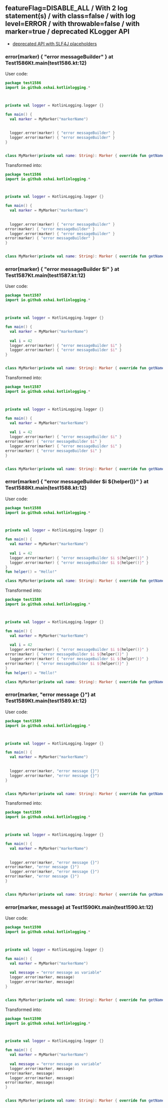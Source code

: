 ## featureFlag=DISABLE_ALL / With 2 log statement(s) / with class=false / with log level=ERROR / with throwable=false / with marker=true / deprecated KLogger API

* [deprecated API with SLF4J placeholders](deprecated-slf4j-placeholders.md)

###  error(marker) { "error messageBuilder" } at Test1586Kt.main(test1586.kt:12)

User code:
```kotlin
package test1586
import io.github.oshai.kotlinlogging.*



private val logger = KotlinLogging.logger {}

fun main() {
  val marker = MyMarker("markerName")
  
  
  logger.error(marker) { "error messageBuilder" }
  logger.error(marker) { "error messageBuilder" }
}


class MyMarker(private val name: String): Marker { override fun getName() = name }

```
  
Transformed into:
```kotlin
package test1586
import io.github.oshai.kotlinlogging.*



private val logger = KotlinLogging.logger {}

fun main() {
  val marker = MyMarker("markerName")
  
  
  logger.error(marker) { "error messageBuilder" }
error(marker) { "error messageBuilder" }
  logger.error(marker) { "error messageBuilder" }
error(marker) { "error messageBuilder" }
}


class MyMarker(private val name: String): Marker { override fun getName() = name }

```

###  error(marker) { "error messageBuilder $i" } at Test1587Kt.main(test1587.kt:12)

User code:
```kotlin
package test1587
import io.github.oshai.kotlinlogging.*



private val logger = KotlinLogging.logger {}

fun main() {
  val marker = MyMarker("markerName")
  
  val i = 42
  logger.error(marker) { "error messageBuilder $i" }
  logger.error(marker) { "error messageBuilder $i" }
}


class MyMarker(private val name: String): Marker { override fun getName() = name }

```
  
Transformed into:
```kotlin
package test1587
import io.github.oshai.kotlinlogging.*



private val logger = KotlinLogging.logger {}

fun main() {
  val marker = MyMarker("markerName")
  
  val i = 42
  logger.error(marker) { "error messageBuilder $i" }
error(marker) { "error messageBuilder $i" }
  logger.error(marker) { "error messageBuilder $i" }
error(marker) { "error messageBuilder $i" }
}


class MyMarker(private val name: String): Marker { override fun getName() = name }

```

###  error(marker) { "error messageBuilder $i ${helper()}" } at Test1588Kt.main(test1588.kt:12)

User code:
```kotlin
package test1588
import io.github.oshai.kotlinlogging.*



private val logger = KotlinLogging.logger {}

fun main() {
  val marker = MyMarker("markerName")
  
  val i = 42
  logger.error(marker) { "error messageBuilder $i ${helper()}" }
  logger.error(marker) { "error messageBuilder $i ${helper()}" }
}
fun helper() = "Hello!"

class MyMarker(private val name: String): Marker { override fun getName() = name }

```
  
Transformed into:
```kotlin
package test1588
import io.github.oshai.kotlinlogging.*



private val logger = KotlinLogging.logger {}

fun main() {
  val marker = MyMarker("markerName")
  
  val i = 42
  logger.error(marker) { "error messageBuilder $i ${helper()}" }
error(marker) { "error messageBuilder $i ${helper()}" }
  logger.error(marker) { "error messageBuilder $i ${helper()}" }
error(marker) { "error messageBuilder $i ${helper()}" }
}
fun helper() = "Hello!"

class MyMarker(private val name: String): Marker { override fun getName() = name }

```

###  error(marker, "error message {}") at Test1589Kt.main(test1589.kt:12)

User code:
```kotlin
package test1589
import io.github.oshai.kotlinlogging.*



private val logger = KotlinLogging.logger {}

fun main() {
  val marker = MyMarker("markerName")
  
  
  logger.error(marker, "error message {}")
  logger.error(marker, "error message {}")
}


class MyMarker(private val name: String): Marker { override fun getName() = name }

```
  
Transformed into:
```kotlin
package test1589
import io.github.oshai.kotlinlogging.*



private val logger = KotlinLogging.logger {}

fun main() {
  val marker = MyMarker("markerName")
  
  
  logger.error(marker, "error message {}")
error(marker, "error message {}")
  logger.error(marker, "error message {}")
error(marker, "error message {}")
}


class MyMarker(private val name: String): Marker { override fun getName() = name }

```

###  error(marker, message) at Test1590Kt.main(test1590.kt:12)

User code:
```kotlin
package test1590
import io.github.oshai.kotlinlogging.*



private val logger = KotlinLogging.logger {}

fun main() {
  val marker = MyMarker("markerName")
  
  val message = "error message as variable"
  logger.error(marker, message)
  logger.error(marker, message)
}


class MyMarker(private val name: String): Marker { override fun getName() = name }

```
  
Transformed into:
```kotlin
package test1590
import io.github.oshai.kotlinlogging.*



private val logger = KotlinLogging.logger {}

fun main() {
  val marker = MyMarker("markerName")
  
  val message = "error message as variable"
  logger.error(marker, message)
error(marker, message)
  logger.error(marker, message)
error(marker, message)
}


class MyMarker(private val name: String): Marker { override fun getName() = name }

```
